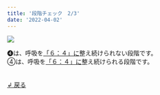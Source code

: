 ```yaml
---
title: '段階チェック　2/3'
date: '2022-04-02'
---
```

![](/images/a_04_.jpg)

➍は、呼吸を[「６：４」に]()整え続けられない段階です。   
④は、呼吸を[「６：４」に]()整え続けられる段階です。  

　  
[ ↲ 戻る ](/posts/00)
